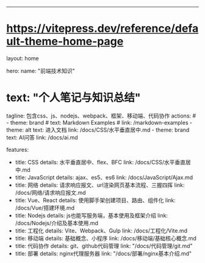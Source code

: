 ---
# https://vitepress.dev/reference/default-theme-home-page
layout: home

hero:
  name: "前端技术知识"
  # text: "个人笔记与知识总结"
  tagline: 包含css、js、nodejs、webpack、框架、移动端、代码协作
  actions:
    # - theme: brand
    #   text: Markdown Examples
    #   link: /markdown-examples
    - theme: alt
      text: 进入文档
      link: /docs/CSS/水平垂直居中.md
    - theme: brand
      text: AI问答
      link: /docs/ai.md 

features:
  - title: CSS
    details: 水平垂直居中、flex、BFC
    link: /docs/CSS/水平垂直居中.md
  - title: JavaScript
    details: ajax、es5、es6 
    link: /docs/JavaScript/Ajax.md
  - title: 网络
    details: 请求响应报文、url渲染网页基本流程、三握四挥
    link: /docs/网络/请求响应报文.md
  - title: Vue、React
    details: 使用脚手架创建项目、路由、组件化
    link: /docs/Vue/搭建环境.md
  - title: Nodejs
    details: js也能写服务端，基本使用及框架介绍
    link: /docs/Nodejs/介绍及基本使用.md
  - title: 工程化
    details: Vite、Webpack、Gulp
    link: /docs/工程化/Vite.md
  - title: 移动端
    details: 基础概念、小程序
    link: /docs/移动端/基础核心概念.md
  - title: 代码协作
    details: git、github代码管理
    link: "/docs/代码管理/git.md"
  - title: 部署
    details: nginx代理服务器
    link: "/docs/部署/nginx基本介绍.md"



